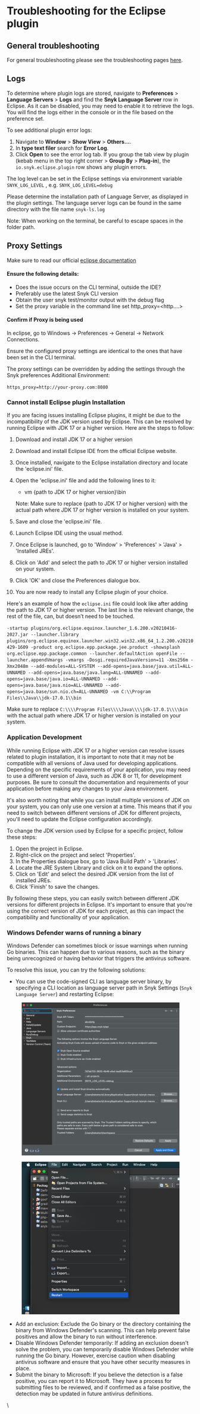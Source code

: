 # Troubleshooting for the Eclipse plugin

## General troubleshooting

For general troubleshooting please see the troubleshooting pages [here](../troubleshooting-ides/).

## Logs

To determine where plugin logs are stored, navigate to **Preferences** > **Language Servers** > **Logs** and find the **Snyk Language Server** row in Eclipse. As it can be disabled, you may need to enable it to retrieve the logs. You will find the logs either in the console or in the file based on the preference set.

To see additional plugin error logs:

1. Navigate to **Window** > **Show View** > **Others...**.
2. In **type text filer** search for **Error Log**.
3. Click **Open** to see the error log tab. If you group the tab view by plugin (kebab menu in the top right corner > **Group By** > **Plug-in**), the `io.snyk.eclipse.plugin` row shows any plugin errors.

The log level can be set in the Eclipse settings via environment variable `SNYK_LOG_LEVEL` , e.g. `SNYK_LOG_LEVEL=debug`

Please determine the installation path of Language Server, as displayed in the plugin settings. The language server logs can be found in the same directory with the file name `snyk-ls.log`

Note: When working on the terminal, be careful to escape spaces in the folder path.

## Proxy Settings

Make sure to read our official [eclipse documentation](https://docs.snyk.io/ide-tools/eclipse-plugin)

#### Ensure the following details:

* Does the issue occurs on the CLI terminal, outside the IDE?
* Preferably use the latest Snyk CLI version
* Obtain the user snyk test/monitor output with the debug flag
* Set the proxy variable in the command line set http\_proxy=\<http….>

#### Confirm if Proxy is being used

In eclipse, go to Windows → Preferences → General → Network Connections.

Ensure the configured proxy settings are identical to the ones that have been set in the CLI terminal.

The proxy settings can be overridden by adding the settings through the Snyk preferences Additional Environment:

`https_proxy=http://your-proxy.com:8080`

### Cannot install Eclipse plugin Installation

If you are facing issues installing Eclipse plugins, it might be due to the incompatibility of the JDK version used by Eclipse. This can be resolved by running Eclipse with JDK 17 or a higher version. Here are the steps to follow:

1. Download and install JDK 17 or a higher version
2. Download and install Eclipse IDE from the official Eclipse website.
3. Once installed, navigate to the Eclipse installation directory and locate the 'eclipse.ini' file.
4.  Open the 'eclipse.ini' file and add the following lines to it:

    * vm {path to JDK 17 or higher version}\bin

    Note: Make sure to replace {path to JDK 17 or higher version} with the actual path where JDK 17 or higher version is installed on your system.
5. Save and close the 'eclipse.ini' file.
6. Launch Eclipse IDE using the usual method.
7. Once Eclipse is launched, go to 'Window' > 'Preferences' > 'Java' > 'Installed JREs'.
8. Click on 'Add' and select the path to JDK 17 or higher version installed on your system.
9. Click 'OK' and close the Preferences dialogue box.
10. You are now ready to install any Eclipse plugin of your choice.

Here's an example of how the `eclipse.ini` file could look like after adding the path to JDK 17 or higher version. The last line is the relevant change, the rest of the file, can, but doesn’t need to be touched.

`-startup plugins/org.eclipse.equinox.launcher_1.6.200.v20210416-2027.jar --launcher.library plugins/org.eclipse.equinox.launcher.win32.win32.x86_64_1.2.200.v20210429-1609 -product org.eclipse.epp.package.jee.product -showsplash org.eclipse.epp.package.common --launcher.defaultAction openFile --launcher.appendVmargs -vmargs -Dosgi.requiredJavaVersion=11 -Xms256m -Xmx2048m --add-modules=ALL-SYSTEM --add-opens=java.base/java.util=ALL-UNNAMED --add-opens=java.base/java.lang=ALL-UNNAMED --add-opens=java.base/java.io=ALL-UNNAMED --add-opens=java.base/java.nio=ALL-UNNAMED --add-opens=java.base/sun.nio.ch=ALL-UNNAMED -vm C:\\Program Files\\Java\\jdk-17.0.1\\bin`

Make sure to replace `C:\\\\Program Files\\\\Java\\\\jdk-17.0.1\\\\bin` with the actual path where JDK 17 or higher version is installed on your system.

### Application Development <a href="#application-development" id="application-development"></a>

While running Eclipse with JDK 17 or a higher version can resolve issues related to plugin installation, it is important to note that it may not be compatible with all versions of Java used for developing applications. Depending on the specific requirements of your application, you may need to use a different version of Java, such as JDK 8 or 11, for development purposes. Be sure to consult the documentation and requirements of your application before making any changes to your Java environment.

It's also worth noting that while you can install multiple versions of JDK on your system, you can only use one version at a time. This means that if you need to switch between different versions of JDK for different projects, you'll need to update the Eclipse configuration accordingly.

To change the JDK version used by Eclipse for a specific project, follow these steps:

1. Open the project in Eclipse.
2. Right-click on the project and select 'Properties'.
3. In the Properties dialogue box, go to 'Java Build Path' > 'Libraries'.
4. Locate the JRE System Library and click on it to expand the options.
5. Click on 'Edit' and select the desired JDK version from the list of installed JREs.
6. Click 'Finish' to save the changes.

By following these steps, you can easily switch between different JDK versions for different projects in Eclipse. It's important to ensure that you're using the correct version of JDK for each project, as this can impact the compatibility and functionality of your application.

### Windows Defender warns of running a binary

Windows Defender can sometimes block or issue warnings when running Go binaries. This can happen due to various reasons, such as the binary being unrecognized or having behavior that triggers the antivirus software.

To resolve this issue, you can try the following solutions:

* You can use the code-signed CLI as language server binary, by specifying a CLI location as language server path in Snyk Settings (`Snyk Language Server`) and restarting Eclipse:

<figure><img src="../../../.gitbook/assets/image (479).png" alt=""><figcaption></figcaption></figure>

<figure><img src="../../../.gitbook/assets/image (482).png" alt=""><figcaption></figcaption></figure>

* Add an exclusion: Exclude the Go binary or the directory containing the binary from Windows Defender's scanning. This can help prevent false positives and allow the binary to run without interference.
* Disable Windows Defender temporarily: If adding an exclusion doesn't solve the problem, you can temporarily disable Windows Defender while running the Go binary. However, exercise caution when disabling antivirus software and ensure that you have other security measures in place.
* Submit the binary to Microsoft: If you believe the detection is a false positive, you can report it to Microsoft. They have a process for submitting files to be reviewed, and if confirmed as a false positive, the detection may be updated in future antivirus definitions.

\\
